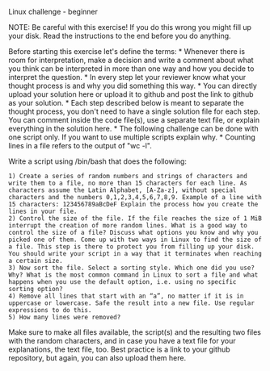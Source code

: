 Linux challenge - beginner

NOTE: Be careful with this exercise! If you do this wrong you might fill up your disk. Read the instructions to the end before you do anything.

Before starting this exercise let's define the terms: * Whenever there is room for interpretation, make a decision and write a comment about what you think can be interpreted in more than one way and how you decide to interpret the question. * In every step let your reviewer know what your thought process is and why you did something this way. * You can directly upload your solution here or upload it to github and post the link to github as your solution. * Each step described below is meant to separate the thought process, you don't need to have a single solution file for each step. You can comment inside the code file(s), use a separate text file, or explain everything in the solution here. * The following challenge can be done with one script only. If you want to use multiple scripts explain why. * Counting lines in a file refers to the output of "wc -l".

Write a script using /bin/bash that does the following:

    1) Create a series of random numbers and strings of characters and write them to a file, no more than 15 characters for each line. As characters assume the Latin Alphabet, [A-Za-z], without special characters and the numbers 0,1,2,3,4,5,6,7,8,9. Example of a line with 15 characters: 123456789aBcDeF Explain the process how you create the lines in your file.
    2) Control the size of the file. If the file reaches the size of 1 MiB interrupt the creation of more random lines. What is a good way to control the size of a file? Discuss what options you know and why you picked one of them. Come up with two ways in Linux to find the size of a file. This step is there to protect you from filling up your disk. You should write your script in a way that it terminates when reaching a certain size.
    3) Now sort the file. Select a sorting style. Which one did you use? Why? What is the most common command in Linux to sort a file and what happens when you use the default option, i.e. using no specific sorting option?
    4) Remove all lines that start with an “a”, no matter if it is in uppercase or lowercase. Safe the result into a new file. Use regular expressions to do this.
    5) How many lines were removed?

Make sure to make all files available, the script(s) and the resulting two files with the random characters, and in case you have a text file for your explanations, the text file, too. Best practice is a link to your github repository, but again, you can also upload them here. 
